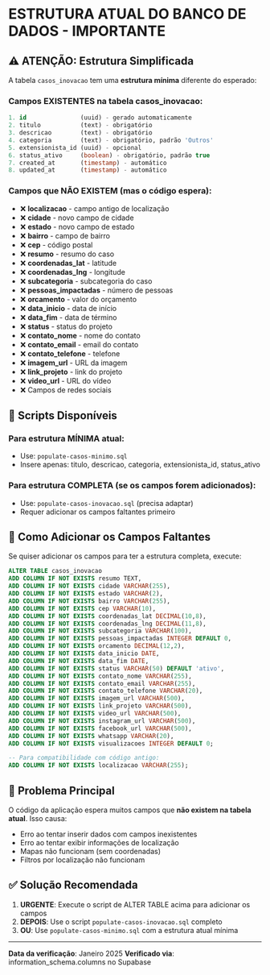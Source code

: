# ESTRUTURA ATUAL DO BANCO DE DADOS - IMPORTANTE

## ⚠️ ATENÇÃO: Estrutura Simplificada

A tabela `casos_inovacao` tem uma **estrutura mínima** diferente do esperado:

### Campos EXISTENTES na tabela casos_inovacao:
```sql
1. id               (uuid) - gerado automaticamente
2. titulo           (text) - obrigatório
3. descricao        (text) - obrigatório  
4. categoria        (text) - obrigatório, padrão 'Outros'
5. extensionista_id (uuid) - opcional
6. status_ativo     (boolean) - obrigatório, padrão true
7. created_at       (timestamp) - automático
8. updated_at       (timestamp) - automático
```

### Campos que NÃO EXISTEM (mas o código espera):
- ❌ **localizacao** - campo antigo de localização
- ❌ **cidade** - novo campo de cidade
- ❌ **estado** - novo campo de estado  
- ❌ **bairro** - campo de bairro
- ❌ **cep** - código postal
- ❌ **resumo** - resumo do caso
- ❌ **coordenadas_lat** - latitude
- ❌ **coordenadas_lng** - longitude
- ❌ **subcategoria** - subcategoria do caso
- ❌ **pessoas_impactadas** - número de pessoas
- ❌ **orcamento** - valor do orçamento
- ❌ **data_inicio** - data de início
- ❌ **data_fim** - data de término
- ❌ **status** - status do projeto
- ❌ **contato_nome** - nome do contato
- ❌ **contato_email** - email do contato
- ❌ **contato_telefone** - telefone
- ❌ **imagem_url** - URL da imagem
- ❌ **link_projeto** - link do projeto
- ❌ **video_url** - URL do vídeo
- ❌ Campos de redes sociais

## 📝 Scripts Disponíveis

### Para estrutura MÍNIMA atual:
- Use: `populate-casos-minimo.sql`
- Insere apenas: titulo, descricao, categoria, extensionista_id, status_ativo

### Para estrutura COMPLETA (se os campos forem adicionados):
- Use: `populate-casos-inovacao.sql` (precisa adaptar)
- Requer adicionar os campos faltantes primeiro

## 🔧 Como Adicionar os Campos Faltantes

Se quiser adicionar os campos para ter a estrutura completa, execute:
```sql
ALTER TABLE casos_inovacao
ADD COLUMN IF NOT EXISTS resumo TEXT,
ADD COLUMN IF NOT EXISTS cidade VARCHAR(255),
ADD COLUMN IF NOT EXISTS estado VARCHAR(2),
ADD COLUMN IF NOT EXISTS bairro VARCHAR(255),
ADD COLUMN IF NOT EXISTS cep VARCHAR(10),
ADD COLUMN IF NOT EXISTS coordenadas_lat DECIMAL(10,8),
ADD COLUMN IF NOT EXISTS coordenadas_lng DECIMAL(11,8),
ADD COLUMN IF NOT EXISTS subcategoria VARCHAR(100),
ADD COLUMN IF NOT EXISTS pessoas_impactadas INTEGER DEFAULT 0,
ADD COLUMN IF NOT EXISTS orcamento DECIMAL(12,2),
ADD COLUMN IF NOT EXISTS data_inicio DATE,
ADD COLUMN IF NOT EXISTS data_fim DATE,
ADD COLUMN IF NOT EXISTS status VARCHAR(50) DEFAULT 'ativo',
ADD COLUMN IF NOT EXISTS contato_nome VARCHAR(255),
ADD COLUMN IF NOT EXISTS contato_email VARCHAR(255),
ADD COLUMN IF NOT EXISTS contato_telefone VARCHAR(20),
ADD COLUMN IF NOT EXISTS imagem_url VARCHAR(500),
ADD COLUMN IF NOT EXISTS link_projeto VARCHAR(500),
ADD COLUMN IF NOT EXISTS video_url VARCHAR(500),
ADD COLUMN IF NOT EXISTS instagram_url VARCHAR(500),
ADD COLUMN IF NOT EXISTS facebook_url VARCHAR(500),
ADD COLUMN IF NOT EXISTS whatsapp VARCHAR(20),
ADD COLUMN IF NOT EXISTS visualizacoes INTEGER DEFAULT 0;

-- Para compatibilidade com código antigo:
ADD COLUMN IF NOT EXISTS localizacao VARCHAR(255);
```

## 🚨 Problema Principal

O código da aplicação espera muitos campos que **não existem na tabela atual**. Isso causa:
- Erro ao tentar inserir dados com campos inexistentes
- Erro ao tentar exibir informações de localização
- Mapas não funcionam (sem coordenadas)
- Filtros por localização não funcionam

## ✅ Solução Recomendada

1. **URGENTE**: Execute o script de ALTER TABLE acima para adicionar os campos
2. **DEPOIS**: Use o script `populate-casos-inovacao.sql` completo
3. **OU**: Use `populate-casos-minimo.sql` com a estrutura atual mínima

---
**Data da verificação**: Janeiro 2025
**Verificado via**: information_schema.columns no Supabase